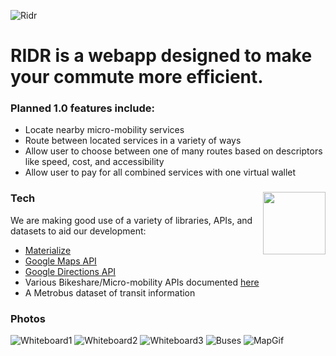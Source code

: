 ![Ridr](https://i.imgur.com/rPJMnek.png)
# RIDR is a webapp designed to make your commute more efficient.

### Planned 1.0 features include:
- Locate nearby micro-mobility services
- Route between located services in a variety of ways
- Allow user to choose between one of many routes based on descriptors like speed, cost, and accessibility
- Allow user to pay for all combined services with one virtual wallet

### Tech <img align="right" width="100" height="100" src="https://i.imgur.com/DgisJ3S.png">
We are making good use of a variety of libraries, APIs, and datasets to aid our development:
- [Materialize](http://materializecss.com/)
- [Google Maps API](https://developers.google.com/maps/documentation/javascript/)
- [Google Directions API](https://developers.google.com/maps/documentation/directions/)
- Various Bikeshare/Micro-mobility APIs documented [here](https://github.com/ubahnverleih/WoBike)
- A Metrobus dataset of transit information

### Photos
![Whiteboard1](https://i.imgur.com/R0mIM9R.jpg)
![Whiteboard2](https://i.imgur.com/fkkPMih.jpg)
![Whiteboard3](https://i.imgur.com/BVw92gi.jpg)
![Buses](https://i.imgur.com/iJK6syk.png)
![MapGif](https://i.imgur.com/44LbngI.gif)
